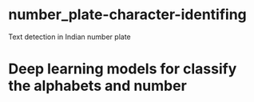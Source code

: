 # number_plate-character-identifing
Text detection in Indian number plate
# Deep learning models for classify the alphabets and number
 
